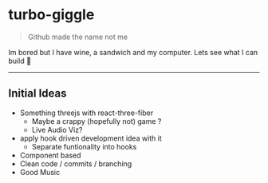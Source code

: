 # turbo-giggle

> Github made the name not me

Im bored but I have wine, a sandwich and my computer. Lets see what I can build 👀

---

## Initial Ideas

- Something threejs with react-three-fiber
  - Maybe a crappy (hopefully not) game ?
  - Live Audio Viz?
- apply hook driven development idea with it
  - Separate funtionality into hooks
- Component based
- Clean code / commits / branching
- Good Music
